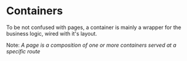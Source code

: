 
# Containers

To be not confused with pages, a container is mainly a wrapper for the business
logic, wired with it's layout.

Note: *A page is a composition of one or more containers served at a specific route*
